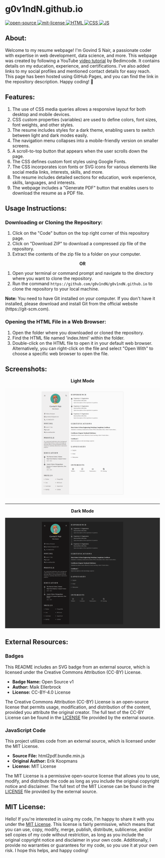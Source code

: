 # g0v1ndN.github.io
<div align="left">
   <a href="https://opensource.org/osd">
      <img src="https://firstcontributions.github.io/open-source-badges/badges/open-source-v1/open-source.svg" alt="open-source"/>
   </a>
   <a href="https://opensource.org/license/mit/">
      <img src="https://img.shields.io/badge/License-MIT-green" alt="mit-license"/>
   </a>
   <a href="https://developer.mozilla.org/en-US/docs/Web/HTML">
      <img src="https://img.shields.io/badge/HTML-%23E44D26" alt="HTML"/>
   </a>
   <a href="https://developer.mozilla.org/en-US/docs/Web/CSS">
      <img src="https://img.shields.io/badge/CSS-%232965F1" alt="CSS"/>
   </a>
   <a href="https://developer.mozilla.org/en-US/docs/Web/JavaScript">
      <img src="https://img.shields.io/badge/JavaScript-%23F0DB4F" alt="JS"/>
   </a>
</div>

## About: 
Welcome to my resume webpage! I'm Govind S Nair, a passionate coder with expertise in web development, data science, and more. This webpage was created by following a YouTube <a href="https://www.youtube.com/watch?v=oYjseP_Qhv4">video tutorial</a> by Bedimcode. It contains details on my education, experience, and certifications. I've also added links to my social profiles and mentioned contact details for easy reach. This page has been hosted using GitHub Pages, and you can find the link in the repository description. Happy coding! 🚀

## Features:
1. The use of CSS media queries allows a responsive layout for both desktop and mobile devices.
2. CSS custom properties (variables) are used to define colors, font sizes, font weights, and other styles.
3. The resume includes styles for a dark theme, enabling users to switch between light and dark modes easily.
4. The navigation menu collapses into a mobile-friendly version on smaller screens.
5. A scroll-to-top button that appears when the user scrolls down the page.
6. The CSS defines custom font styles using Google Fonts.
7. The CSS incorporates icon fonts or SVG icons for various elements like social media links, interests, skills, and more.
8. The resume includes detailed sections for education, work experience, skills, languages, and interests.
9. The webpage includes a "Generate PDF" button that enables users to download the resume as a PDF file.

## Usage Instructions:

### Downloading or Cloning the Repository:
1. Click on the "Code" button on the top right corner of this repository page.
2. Click on "Download ZIP" to download a compressed zip file of the repository.
3. Extract the contents of the zip file to a folder on your computer.

<p align="center"><b> OR </b></p>

1. Open your terminal or command prompt and navigate to the directory where you want to clone the repository.
2. Run the command `https://github.com/g0v1ndN/g0v1ndN.github.io` to clone the repository to your local machine.
<p><b>Note:</b> You need to have Git installed on your computer. If you don't have it installed, please download and install Git from the official website (https://git-scm.com).</p>

### Opening the HTML File in a Web Browser:
1. Open the folder where you downloaded or cloned the repository.
2. Find the HTML file named 'index.html' within the folder.
3. Double-click on the HTML file to open it in your default web browser. Alternatively, you can right-click on the file and select "Open With" to choose a specific web browser to open the file.

## Screenshots:
<p align="center"><b>Light Mode</b></p>
<img src="https://github.com/g0v1ndN/g0v1ndN.github.io/blob/main/Screenshots/LightMode.png" alt="light_mode"/>
<hr>
<p align="center"><b>Dark Mode</b></p>
<img src="https://github.com/g0v1ndN/g0v1ndN.github.io/blob/main/Screenshots/DarkMode.png" alt="dark_mode"/>

## External Resources:

### Badges
This README includes an SVG badge from an external source, which is licensed under the Creative Commons Attribution (CC-BY) License.

- **Badge Name:** Open Source v1 
- **Author:** Maik Ellerbrock
- **License:** CC-BY-4.0 License

The Creative Commons Attribution (CC-BY) License is an open-source license that permits usage, modification, and distribution of the content, provided you attribute the original creator. The full text of the CC-BY License can be found in the <a href="https://github.com/ellerbrock/open-source-badges/blob/master/LICENCE">LICENSE</a> file provided by the external source.

### JavaScript Code
This project utilizes code from an external source, which is licensed under the MIT License.

- **Source File:** html2pdf.bundle.min.js
- **Original Author:** Erik Koopmans
- **License:** MIT License

The MIT License is a permissive open-source license that allows you to use, modify, and distribute the code as long as you include the original copyright notice and disclaimer. 
The full text of the MIT License can be found in the <a href="https://github.com/eKoopmans/html2pdf.js/blob/master/LICENSE">LICENSE</a> file provided by the external source.

## MIT License: 
Hello! If you're interested in using my code, I'm happy to share it with you under the <a href="https://github.com/g0v1ndN/g0v1ndN.github.io/blob/main/LICENSE">MIT License</a>. This license is fairly permissive, which means that you can use, copy, modify, merge, publish, distribute, sublicense, and/or sell copies of my code without restriction, as long as you include the original copyright notice and disclaimer in your own code. Additionally, I provide no warranties or guarantees for my code, so you use it at your own risk. I hope this helps, and happy coding!
